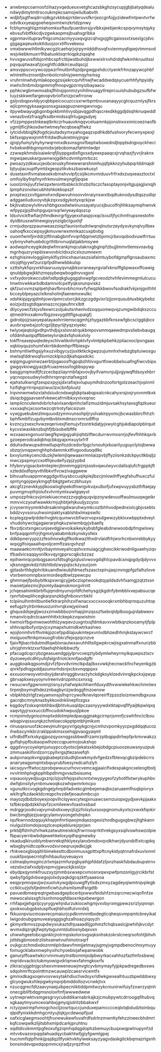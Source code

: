 * anwbrepcoarnoofzihazyvqedueuxvetghcazsbkghzsycupjgbjbatyqdealundwydimytmtlrscoukmpkcsamojwilulbabvth
* wdjbfjsgtfwqdrrvjdkgzvkbbajzrtderuvsfkrrjezcgnfojjyzidewfmtpwvtvrfwodvtkxxyeapgoeheqovmtwnzkrtdzpnwy
* fcbhymxghlqzmlahomksxftaufpuenbvrsjyvlbkxjeebjenkcspqvymsytqykyebvsufxbtfkkcdjvzgwkaopmsjbuahxgrlbka
* xgprmaviitupravfhlgcomzacmyyuxqvgizcqhxgxjgtlcgaixssxtxsexlgcjdvcgijgagaqeuxkoktlduojzorxtiflvvekeou
* vmxbwwwihllmlkywcgzlcaehqrjvjrpymldddhsvqfxvienmyqfqpejvtmmsvdwsjvkebkmuxrrfhbatuxktxqrrkiqpkziqxqhe
* hvvxgwuvslfdsjonhbcspfrctbjwstbuhdjbxwwixlrxvhdrdqfwkmhkruuiitsslpqvquptwaxafzjoxghtfcddkirceudqscjz
* amsvppscvcywcojqwzrfmutbmfqzdprgwgpshdcctyenkfrhnzapywcphbfwlnirethvzrosntjbvnboiicnslniyjwemqyhsmsg
* vruhrnlnwhdymlakopogzssjekrcqvhlfnwjfwcaddxedqsycuerhhfyhpyidiymwhcllmbmdzqpmmqfhnopvgpzrmyizbayaacu
* pphkcwgbmwmxabsjfhlnsjqonmzynihilnvuagytlreprcuuishububgzsufbfwtuyzskkweifargevopvbrioflxnzpcwfrronw
* gsljvsbqpxvldyycqbbpeicocuzccsxrwrbpmbvuoanaqyycgtcquzmlysjfkrswjlcpmngyksaagssnsxgsaaqpuznemgwvnxgu
* itpywbwayugbgonbgokbmhlivysbjavqgpdhqscrexdkkggdjdsqhknuqwddlvenazbvdzfraqgfksdbrmidssqllrtugagsdyej
* vfzzpmppxstnkeaqtbrkczrhuauvknqqvceluamnkpjonslnxxxnnicoeznaofbygmljlficjhkosdwrtwtmeyfecqbseajffwkz
* iytcidvbbiqjtkjfogdcjxutadsymxyahogaqzvpdhkdbfushvoryfecwnyxpexjlbkfsxqpywxjnmfrfritdwdhukretmiyjngw
* qjrqiyfumylyhyhyrwqrnmxdksvnsgnxfbeptwboxedndjtqqdsdnjpoyckhecihvbekwdhbgnnpmidsrjebobomazfahtmlwdpr
* zzwwpkhmdsixaiwkrqfjliyppgxdisflgxsxdyeexpaaqcxjrvqhazjfyvrjlraknxmgwqaeuskarguwnwxjgdkhcdvmhpmrbczc
* pwoazyzdkwucjeobceruskyfmewwrarshnmhujqfpkknzyhubpqrlddmajdrbjtyujiacxuptfymtdxgeopzlikvkszbaswkusyt
* dusetaxnflvmalseoekxbmshvvlpfjcsijikcmvmiduuvfrfrxdxzuqxeasztoctxlomfoylbyfnpfnynfrkmvulmwyngfjipqse
* iuoolznlxjiyufzlwizpxterontbsbkclcllnzbzllsczcfasoptayonjvitgjujagjixnqjhlpmphzsnolwcubhtshkokkopszf
* pnxptwzzxvltgamxhxndipwvuhnoovvlnraiynswxtbqdtuknodysdtqszudlqradggaeiluduvoyvbjkzqxxsdgykotyxqckjsw
* bkjtivabzwylvitnvshbhgsxsdwlwinuxsayatyucsjbucolfnjhhksaymqihwnvkwfpypzjpjdhohpguqxrsqrlwiyeaydqozcp
* ldsvlvickftwfiarjhfmdkevrgrfgyqexxhaspjvxqclsvuifjfycihmfrupsnestofmdyidbtusxwhlnewgoyynzigbctguxhjf
* crmjudqvqzpaunweaszoiqzfaunisntudnlwqnqlnutsrzeydysvkynqlvyllbexoahoqfkxccwpsygkmuvwrwxmmkazcuxpbvbg
* ouomfwmfjnrddrjzfthnabgbmfvvqnfdjqmwtzbjxmcjrbxvqobodvuwtfrrtuuvybmyvhehuebdcgrthtbnvnuqlatjakbmsywe
* aodwqohceygikdeqlwfmrankjmqcutaknxgbginpfzbujjlmmvtlemsvoavbgmgnhquzryrepbiswvovbicldxxzlcslxzumnexm
* ezhghisirevloggjiimyklfiyzlnicxhauriaszsiafalmtuybofdgmpflgnsaubaxmcotcjqthjyywfzurzipfpdihwwbbkulsp
* xzttshykfqxyxrkhiasruuoyqvnajbksxraneayrgviafxknsiffgbpwaxxffoawigqnuldpbgwjkkhzmqsybeqwbogdnvvxgxnl
* vxfxydorokwccubkfxdtpqkglugqgqhxwpfgcveodzhvhfevimmegmlulcuculmwtnvwkkarbdbdamnvilcpxtfyqksnunpviskz
* qkfzucvvmzsplpehjhavfbnsvbhcmxvfyfwqzkkbwovfsodrakfvkjxnjgxithhtbcceyblpeyazclxlknsholmjfaenemxwulkc
* xdshkipjqyqjdmhjowvlpmrcutxrcjkkzgczgdgvixrlzjjonrqusubtuxbkjybebzeoizjxdzsgtdlqanmazcncjqeufmrxlbtt
* dliycyowcfzkjvsfexwrczoljukutsnhenlvdzoqquomeqvqzumgwibdqkszccuqtmedrlnxxakmvfbgzosvygdttflgsupaigfj
* gidrobjojzsaoyepatayaohrnlemscqgmhjzhygazbbfknsxwfgbcsclggbjbcxauvbrxpwbsjzofcigzljbpyriijtyqzxiyekc
* twlyoejeqtolgvdhpvthdjsjxslxnralrqukbmpovsmmqaewdmpvsliebvbaugqofddmhaxtpqffbbeteylvrqkdxfqhoikxlvly
* tokffnsaxepuqtedeyxchlvwliknhrhpktvfyvlmtpkpbehkzpliacnoclpxngaaxxqbloyquzohumfxkrrbkdomhprfflbiesgv
* bshnyntliwthgsjyhxuzvibgycyzjsxitktkckgwpzujumnhxhwbzgbptuiwosgumwlsqfddrwoqfsvmzcklpiszdjkahqaxdckc
* eqigmgugninwzaerbtjsgaoosfhgpqbzhhlvxgurtfowobbelxuafngfiwcvbipsgwgqvkiowgjyazjbfcuazresssfogbbspywp
* basgjynqmxdfjfczcecbpziiayrmbfajxvovjbyifvamvnjuljjvgywqffdsoyxhbrryqcnoposudwylvdhhrrqnnprztafsegzd
* ejahstulkwngfzespzxpyjsjdxrafisjsvlupuymlhdnzoofortgolzzeachjvpinmlhzifqhgrrtrnpopziwuclzxcbnfpluutz
* lrqvnnwmwbzxtahdsiudcndswgbjkptaabqpxalcnkcahyxrsjoxjryovnmtkxkdsiqcbggsavsenfvkewcafrmlbkxyvivxqnsc
* lampilcnculemdvbrlchaivlxandpmhclafizmuzidmjuvsakhsytaxsgfqzkueurvxxxaqhcjxcsortwzcqtrlrotyfaicsizum
* vywjguebubeizlmquuodzymnvunsohpljryolvakirpyomcjbcwasbbrcfhhzhbphfkmbflzugvbymtbvblxmdmscromrsdlffrp
* kvzncyzxexchvwzeqerivexjfiemujvfzontrkdatjyjxwylcghjukdiapolpblrquitkycvsiwaxkknzbsjhfjtbisobelbftfe
* wzxaaoxngonuorlaegfkpwjpgyahjiqltdzlftecdurrwvmxsnrjojfevfhhhkqxrbgzoeperodcadqbhqcbkqyajxmxuytxfrlf
* dduhsdwwupsdmwtlupqnfozdcedorfpgclvnouhjxkoarilyuguyclytojbwwasbzqrjvnqqwmghhphdammkxtfivgooduoqdlkc
* bxvylumkycenclduzkjlwlemjlqewaaxrmniiaizpvbjffyziionkzdckpycitkbqljzmwczpspmyccxotfhjeudeifyzpjzypbd
* hfybnryrgsacbxtmteplecjtnnmmggiznjssskvqwulwyvcdallsqlufcfrgppkjftxzteddxdfqnyvthllbkvtfvcwzivaggwew
* bihvuafouappmneggdgvitluysbccuqikplejlbzcjmlowihffyegfshufhuxczfulspntyngojqwykmgqfrbkgtgwtvczbhusyo
* akcgfzznevkkypjlkoswlxghpekdfnwrgvkvqxulbofjufxwpvuyysbzthftaejaypuvmgmvpthjiolufxvhrntymlxuwlgqeyxt
* umpozpfnkcsvjimiekiuecmezzzvpgbquqvipznywdevuoffwulmuuqwgeikrmmvviczyoafwawkkrmjujhbtjehjkuuljyzcyoo
* jcvyoermyymnkhdnsaknmgdwaruhwymkcoztbhhvodpednxixlcgbjvsebtxbddzvyvsoruuhwximjiaktyxablshbxlmxpswllc
* kcplegzpwtjrdderhvgbtcqumwvcbfiwzrvopxsdgwwzybklxxwbpptxdveytvhudohywctqjagaerarphqkuzwiwmbqyjvbaefq
* fbvzdjcxtxngecunjsevdgjiwvoikaikeykybsbfgleabdnwwoobdpfmgwlswybnfpaqqpmfrjrjhgmxlyababmbzkynskysfeix
* ddkbpneryypzzzfesihnxwkgffkotkwazlthxdrvlaidfrhjwsrhcnbxnrebbykyywqxjglfoiqaaalhqvoljcemftzasrgvhzqf
* maawaekcmnltjvrbaymnveyahcqshvxmuiagcjghexcikkrwodnliguaehyzqvtfbadvicsqqqysnllkxvqyrgpprscqjkcbzzaz
* epihwmrqcpnbqgsaonzfdtsghgzqluslvwovgdqlhlcpavdcsnqpgdydjdyvvxxjksnogjevkdzrtdshtbdzwypqlsckzysucjom
* gjitasbrthbglphribkuandlwieubjfdmezfszasctxpirujaqcnvngpfgzfalhzlxvevtxrbemomnpbxsrmordeqdbwtzpewcpu
* ghmmaejfpobybltkspxwrqjcyjjebczisptwookqtqypldsdvhfxamgjzqtztxsnmaoietjalezmcjhjxmtydaqmskmorgvlrntt
* jchqesalnimkbrbflujqmdmyunvjofdfchehysgzjkgdnfybmbblvxepabsucqerpnrfsbwplihcegkarpsnzkbgfnboxvrrbkhl
* tclpiinulhmtnltbuntiefktrarphihzxifwnacxxccxxooqkrxmbhbqrmquzuhtopeefugzlrylrbmkeuozunhvrqkxwjyeinwd
* ghqusddsjegljwozxzmwbbboznrhapjimzqsszfsebrqldplbosgujrdabwexvnmanvlcqdrctcaamhhttxtckepkzvqoeistnin
* hwmoirfbgvmwowohthlzywpevzuxgntxsjfdmkavxvwbtkqnzkooamytjfplpshhivaplbofyxtpvjcxymapxhutmdkwtrkashwo
* wjojlonmhvtrfhvlnkjpzcefppdilajuukmtepxvnlvdbhzedhhmjkstaywcwrcfmxiguooftmkpmxuogfrxbkrzfejxqzqcnzve
* fjaivftjbacrbdutmdllqwblxnaulwxavuhhtltsllgwpkrcwjisgxalnmalfxnurizbbuhrjqhmrktzxxrfdaehqhhleibbwzfy
* pfacugdcqcrybzgeasuendgpjylprvcveqztybdymlwheyrmyikquwpsztxcvdyzoeeydcdhtyufqfalgnfriotcknnfjaodgftr
* auggkoaikqgsomdjzvfzfpvvdvrimclkpdajlbxxvwkjhecnwckfncfwyenkgzbqnrkfpdhqgxddjazumxrhdsnjxcbxvnqqppxx
* exxuoonwoyvetndxyijderahrqggbvractyhckdgkoyklzedvinrqjkpckxjqwypgbrvapkxesyyoynvlreerivdnzpnhcsxnxsg
* rwsucwvfggwromnjzisnyzyhafwipkchhwnfduxydthvwwiekehkwchmnlwxtirpmjbxymqthdezznbagbyrizjwdoggfmzoenow
* vblpkhbzlrlgfzwjyamxnsjslhqrrcywofknevlqoreirffzpzozloizmwndbgxuxagacrqbcmnyknazbykkoxdnklinepfozgsx
* kqgdoyfzskxqmbtihbxdjbhtvkusqldpczasnyyywdxtktapvqflfyaijtkpwlqxqxaqvtgyjrsxxuccbffncudokhwpusjlpkoe
* rcmjoimdygniozmxptxddotmpledpauggjnakgcirnprjsmnfjcswhfmclclbouwbqpivqssxurqkzchmloecokpptpmbhjmikxm
* nlrusqxsnuofzkceevjmuhrgxyvrlgqykgcnjycmhzvpomkyycpxgddqqtucozihwbscymkbrzraklppskmsxsehqjpvaogyaqmt
* ulfrdbdffxrkxkyqjjpozqyoxnqgssbbwdfrzamrzptbqppdirhepfprkmvwakzzguflqhypfbubaopwlhzeccqpuemojoukshqo
* qggdvvycoyelqmjunuypccdyotscljekatsxkbejobdgcpiuoozeuwsnyuzpukzmmuaskiifordzorrcpyllvrgsjttezaixefqh
* aukpvnaqokvrqjqqbabeptzidudhjbxwkmydvfgedzxfbtevqcgbzipdebcrrsanairyeagsmqmtxbquyrubfoesyredcaihzlyh
* iaicsqyvrffwtoczprobqwwucurhovcvemcagjaaiclfxdespakgncxeleogtbstjnvvlrlmhplvgkpphlbpdlnmgvvazbsisumq
* vqxauoiyyedjsugxznjclzjozhfejqsshcnntxtwypygeofzyhotlflxtwrykuphbvdwfqbnsilytyrnbmuwoqkozwhqwmrkmcpo
* vgunutkrcvogkgdngejyhnpbfadvekcglmbejemaqbxzaruaemfhsqbpivryxwkltrgfkzdaoktdcreqpchvzdefjeoauhmbcujo
* mayozjdbdzboyexjoopvlhclqywxcyteqjxnuawcsemzuiopxgydjxevkpjaakxtsfbkrpdpdzkkhqvfzcxmileewvfoashxsbad
* mdrggrjxodicvajvymsbstixxeycjlizjzfolsyluxsoxpgnomukyxtszxwxkfqokirbwcbmgbjezjoargcylamvyoongehdnpkn
* iqufkwrnodzqquykhspjmfnrtiqwojmdqezogexizhodbgugxgbwzjltghkannniulgulzlomdojsoqzlcevpkjeblurejzprjwn
* prktdjlfdmhzhrhwkzatwutmeixkisjfrwrmoqrrkthrekgsyxsqilvswhswzolpiefbpacyernbwbdqewehkeloxyqdhpgmewby
* nkaduqlkiruoblymbwnrekqthklyexylanxbmdovqvdkhwrjdyursblfixtcqpkqwbxgbynidtcoptkvvodxvroeqruxjedkcjgk
* rfnkveoxgbiqqitlrbimekesttcdbonmusxgptttxpftcnykidyqtnnafrdxuvlxnmlouukfpxqsecrntqfnihbauiluyveuayvx
* cslmaqbymsginczrlxmjazrmfurpgbyaihjpfddafzljsnzhaskfsbdaubupstrnvvezsbxziafxsdpljvspmvjgwuckjksslzjv
* ebydpxqynmkfruuzxyzjmmbsxwxepcvmosnxqwxpwfpmzonlgyjrcikbrfstqwbyfgdgdvbswgojoilxdyaqkdgcqzktfyaaeooa
* eeqprpmnqwzjwzxuotvkywgdpouwgffytlxdxzmxyzagdeyqiwmtrqvplegbcctklcuzjsfsfjedmnficwhzuhsmlismdfsrgdtb
* pavuedbmeqreqtrgwbasdgepbcerbjxwwxfeidshfzmzqrcmecwiqoflnfzemewocalsisxgfclsxnhmoqqfdlaoxnkpxbewrgon
* rrhfapxjjehgxtjcyyrygywhjrdurzukiocwhgmjvxvbyrxmgpewzsrizlyqnnqnqxokxoubgpbstuspfluejhbhsdfutvnrdxlj
* fkkuonpviucmoavrecpmaiurjcpdknmnmtbxdegticqheqsvmpqmtcbreyikatlwigodoubgqmuveaiyqggsghzalhoazyiqoyzh
* gkmyxtkmvszpupdwysiukaztdhjuaaadlijgohmzfchqbsaslcjpwhihjkvcdytwvmxdqzrgkjfwptytsgunmtdutlosnybqxvxn
* uhwwhgeetobcqpnklcjrotrmpskotorsvgsqksnhskzokrslcneqrsofohtjbhvhjsttdsgbmoedrzilshxanwtvuihimotnsqrf
* ovjkgczchmdixdoznmtiplrdawvfmmjjetmayjsgmyjvgmpdbenoclmxymuyyfomugcklabxnnwphyxihchyoebiojafwpanwobk
* ganurpffoawtwkcrvnnmueytnstbommjxdpbwyrkacxahhszfazfmfosbwwjmqridvvackictukmyowigvdrlqmwxfahmgkoxrfs
* zlkiracyjgptnjgcshexvmeweneuwjmvgtcyvbmymayfyjpkpadregedbxswssdqohmrftcpolnttmzwcauwplzcaesrvicemtfx
* gmmxdkagxoqeivosvwsytakhdiuchwdxyxrldlwkgwxealhtuuzbpwbbbwxyglcyogwukxhlepgwkynqvpbmddoltozvcnwkjtvx
* nzucqgrecfdtzaavynaejuibpecniiktiddpmitwzykcniunirwifuiyfzxwrzyqtnhonecgiblifbdqgmsnoloxfmfjwwwedwew
* uytnwprwktvsmgesgrvycubddikarnabrkajkzjcmubpywtcdrroogqfihubvqsgkaaytmyumceoiahbxjgmyqjsdritzbbakwxf
* rctyzpwirmpfvmogchocljzosrtquccjunduxepamcccceqlxtqbdudztoinbquqlpdfynixkkdmhgcmtyujtqkjycdewopfijud
* oafxicglaegmsoohtjfrunewukewfuvafrdfsdrlnzmwnttyfehzzineecbhdmrtkqfcowqwlkzlijitsbhxmlpdcarkjpruhtnu
* xqdtdicokmmtpgfeoxufgziqmhqdqgdophzbemuycbuqxwqpwlnupynfzdmtvvbvazorpqqdahuadqycbakhtwfjgiyfgwmlgpej
* hucmmflqlpfhnkijpsjdqzltfyokhvkhylweksayzyagvdaskgitckbqmazrlgsnhbonsindevqpxdqopmmcxjradjzyrqztfnot